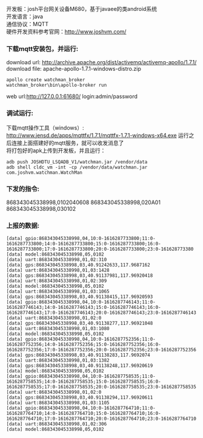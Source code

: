 开发板：josh平台网关设备M680，基于javaee的类android系统  
开发语言：java  
通信协议：MQTT    
硬件开发资料参考官网：http://www.joshvm.com/

### 下载mqtt安装包，并运行:
download url: http://archive.apache.org/dist/activemq/activemq-apollo/1.7.1/   
download file: apache-apollo-1.7.1-windows-distro.zip   
```
apollo create watchman_broker
watchman_broker\bin\apollo-broker run
```
web url:http://127.0.0.1:61680/
login:admin/password

### 调试运行:
下载mqtt操作工具（windows）: http://www.jensd.de/apps/mqttfx/1.7.1/mqttfx-1.7.1-windows-x64.exe
运行之后连接上面搭建好的mqtt服务，就可以收发消息了   
将打包好的apk上传到开发板，并且运行：  
```
adb push JOSHDTU_LSQADB_V1/watchman.jar /vendor/data
adb shell cldc_vm -int -cp /vendor/data/watchman.jar com.joshvm.watchman.WatchMan
```

### 下发的指令:
868343045338998,0102040608
868343045338998,020A01
868343045338998,030102

### 上报的数据:
```
[data] gpio:868343045338998,04,10:0-1616287733800;11:0-1616287733800;14:0-1616287733800;15:0-1616287733800;16:0-1616287733800;17:0-1616287733800;20:0-1616287733800;23:0-161628773380
[data] model:868343045338998,05,0102
[data] uart:868343045338998,01,02:310
[data] gps:868343045338998,03,40.91242633,117.9687162
[data] uart:868343045338998,01,03:1428
[data] gps:868343045338998,03,40.91137981,117.96920418
[data] uart:868343045338998,01,02:309
[data] model:868343045338998,05,0102
[data] uart:868343045338998,01,03:1065
[data] gps:868343045338998,03,40.91138415,117.96920593
[data] gpio:868343045338998,04,10:0-1616287746143;11:0-1616287746143;14:0-1616287746143;15:0-1616287746143;16:0-1616287746143;17:0-1616287746143;20:0-1616287746143;23:0-1616287746143
[data] uart:868343045338998,01,02:0
[data] gps:868343045338998,03,40.91138277,117.96921048
[data] uart:868343045338998,01,03:1080
[data] model:868343045338998,05,0102
[data] gpio:868343045338998,04,10:0-1616287752356;11:0-1616287752356;14:0-1616287752356;15:0-1616287752356;16:0-1616287752356;17:0-1616287752356;20:0-1616287752356;23:0-1616287752356
[data] gps:868343045338998,03,40.91138283,117.9692074
[data] uart:868343045338998,01,03:1382
[data] gps:868343045338998,03,40.91138248,117.96920619
[data] model:868343045338998,05,0102
[data] gpio:868343045338998,04,10:0-1616287758535;11:0-1616287758535;14:0-1616287758535;15:0-1616287758535;16:0-1616287758535;17:0-1616287758535;20:0-1616287758535;23:0-1616287758535
[data] uart:868343045338998,01,02:0
[data] gps:868343045338998,03,40.91138294,117.96920611
[data] uart:868343045338998,01,03:1105
[data] gpio:868343045338998,04,10:0-1616287764710;11:0-1616287764710;14:0-1616287764710;15:0-1616287764710;16:0-1616287764710;17:0-1616287764710;20:0-1616287764710;23:0-1616287764710
[data] uart:868343045338998,01,02:306
[data] model:868343045338998,05,0102
```
